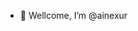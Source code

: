 - 👋 Wellcome, I’m @ainexur

<!---
ainexur/ainexur is a ✨ special ✨ repository because its `README.md` (this file) appears on your GitHub profile.
You can click the Preview link to take a look at your changes.
--->

